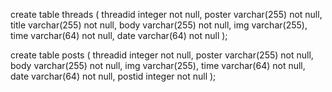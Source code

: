 create table threads (
threadid integer not null,
poster varchar(255) not null,
title varchar(255) not null,
body varchar(255) not null,
img varchar(255),
time varchar(64) not null,
date varchar(64) not null
);

create table posts (
threadid integer not null,
poster varchar(255) not null,
body varchar(255) not null,
img varchar(255),
time varchar(64) not null,
date varchar(64) not null,
postid integer not null
);